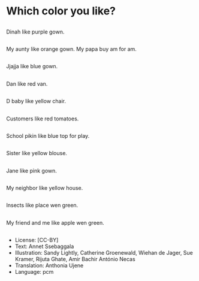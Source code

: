 # Which color you like?

##
Dinah like purple gown.

##
My aunty like orange gown. My papa buy am for am.

##
Jjajja like blue gown.

##
Dan like red van.

##
D baby like yellow chair.

##
Customers like red tomatoes.

##
School pikin like blue top for play.

##
Sister like yellow blouse.

##
Jane like pink gown.

##
My neighbor like yellow house.

##
Insects like place wen green.

##
My friend and me like apple wen green.

##
* License: [CC-BY]
* Text: Annet Ssebaggala
* Illustration: Sandy Lightly, Catherine Groenewald, Wiehan de Jager, Sue Kramer, Rijuta Ghate, Amir Bachir António Necas
* Translation: Anthonia Ujene
* Language: pcm
